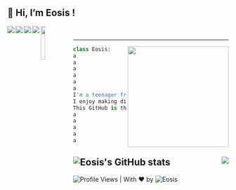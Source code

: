 <h2>👋 Hi, I’m Eosis !</h2> 
<img align='left' src="https://forthebadge.com/images/badges/ages-18.svg" > 
<img align='left' src="https://forthebadge.com/images/badges/powered-by-black-magic.svg" >
<img align='left' src="https://forthebadge.com/images/badges/powered-by-oxygen.svg" >
<img align='left' src="https://forthebadge.com/images/badges/uses-badges.svg" >
<img align='left' src="https://forthebadge.com/images/badges/open-source.svg" width="14%" height="14%">


<!-- ![GitHub metrics](https://metrics.lecoq.io/eosiswastaken) -->  
<br>

---

<img align='right' src="https://media.giphy.com/media/M9gbBd9nbDrOTu1Mqx/giphy.gif" width="230">

```python
class Eosis:
a
a
a
a
a
a
I'm a teenager from France learning to code. In the future, I'd like to work in the IT industry, but I ddon't really know where, or what specific job tho. For now I'm learning Python and I'm having fun building little projects, and I'll soon learn JavaScript ! 
I enjoy making discord bots, little games, and proofs of concept, looots of them.
This GitHub is the only place where I'll post everything about programming, since I don't have a website, or other programming related social medias. 
a
a
a
a
a


```

![Eosis's GitHub stats](https://github-readme-stats.vercel.app/api?username=eosiswastaken&show_icons=true&count_private=true&theme=codeSTACKr)
<img align='right' src='https://github-readme-stats.vercel.app/api/top-langs/?username=EosisWasTaken&langs_count=10&theme=codeSTACKr&layout=compact'>
---
![Profile Views](https://komarev.com/ghpvc/?username=EosisWasTaken&style=flat-square&label=Views&color=yellow) | With ❤️ by ![Eosis](https://github.com/EosisWasTaken)

